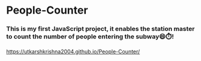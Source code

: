 # People-Counter

### This is my first JavaScript project, it enables the station master to count the number of people entering the subway😄⏱️!
https://utkarshkrishna2004.github.io/People-Counter/
